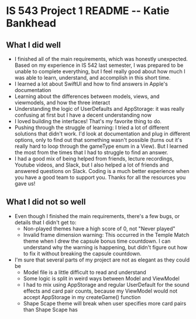 #  IS 543 Project 1 README -- Katie Bankhead

## What I did well

- I finished all of the main requirements, which was honestly unexpected. Based on my experience in IS 542 last semester, I was prepared to be unable to complete everything, but I feel really good about how much I was able to learn, understand, and accomplish in this short time.
- I learned a lot about SwiftUI and how to find answers in Apple's documentation
- Learning about the differences between models, views, and viewmodels, and how the three interact
- Understanding the logic of UserDefaults and AppStorage: it was really confusing at first but I have a decent understanding now
- I loved building the interfaces! That's my favorite thing to do.
- Pushing through the struggle of learning: I tried a lot of different solutions that didn't work. I'd look at documentation and plug in different options, only to find out that something wasn't possible (turns out it's really hard to loop through the gameType enum in a View). But I learned the most from the times that I had to struggle to find an answer.
- I had a good mix of being helped from friends, lecture recordings, Youtube videos, and Slack, but I also helped a lot of friends and answered questions on Slack. Coding is a much better experience when you have a good team to support you. Thanks for all the resources you gave us!

## What I did not so well

- Even though I finished the main requirements, there's a few bugs, or details that I didn't get to:
    - Non-played themes have a high score of 0, not "Never played"
    - Invalid frame dimension warning: This occurred in the Temple Match theme when I drew the capsule bonus time countdown. I can understand why the warning is happening, but didn't figure out how to fix it without breaking the capsule countdown.
- I'm sure that several parts of my project are not as elegant as they could be
    - Model file is a little difficult to read and understand
    - Some logic is split in weird ways between Model and ViewModel
    - I had to mix using AppStorage and regular UserDefault for the sound effects and card pair counts, because my ViewModel would not accept AppStorage in my createGame() function
    - Shape Scape theme will break when user specifies more card pairs than Shape Scape has
